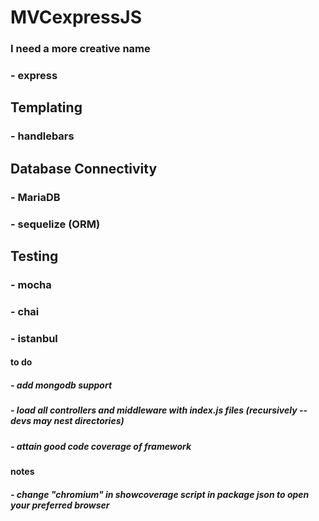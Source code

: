 # MVCexpressJS
### I need a more creative name


### - express



## Templating
### - handlebars



## Database Connectivity
### - MariaDB
### - sequelize (ORM)



## Testing
### - mocha
### - chai
### - istanbul



#### to do
##### - add mongodb support
##### - load all controllers and middleware with index.js files (recursively -- devs may nest directories)
##### - attain good code coverage of framework



#### notes
##### - change "chromium" in showcoverage script in package json to open your preferred browser
